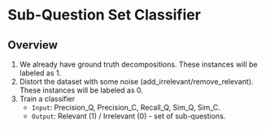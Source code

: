 # Sub-Question Set Classifier

## Overview
1. We already have ground truth decompositions. These instances will be labeled as 1.
2. Distort the dataset with some noise (add_irrelevant/remove_relevant). These instances will be labeled as 0.
3. Train a classifier
    - `Input`: Precision_Q, Precision_C, Recall_Q, Sim_Q, Sim_C.
    - `Output`: Relevant (1) / Irrelevant (0) - set of sub-questions.